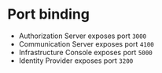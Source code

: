 # Port binding

- Authorization Server exposes port `3000`
- Communication Server exposes port `4100`
- Infrastructure Console exposes port `5000`
- Identity Provider exposes port `3200`
